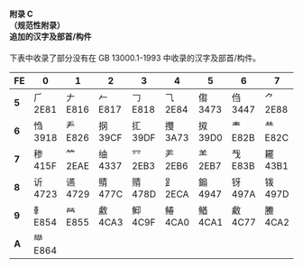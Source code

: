 #### 附录 C<br>（规范性附录）<br>追加的汉字及部首/构件
下表中收录了部分没有在 GB 13000.1-1993 中收录的汉字及部首/构件。

|FE|0|1|2|3|4|5|6|7|8|9|A|B|C|D|E|F|
|-|-|-|-|-|-|-|-|-|-|-|-|-|-|-|-|-|
|**5**|⺁<br>2E81|𠂇<br>E816|𠂉<br>E817|𠃌<br>E818|⺄<br>2E84|㑳<br>3473|㑇<br>3447|⺈<br>2E88|⺋<br>2E8B|龴<br>E81E|㖞<br>359E|㘚<br>361A|㘎<br>360E|⺌<br>2E8C|⺗<br>2E97|㥮<br>396E|
|**6**|㤘<br>3918|龵<br>E826|㧏<br>39CF|㧟<br>39DF|㩳<br>3A73|㧐<br>39D0|龶<br>E82B|龷<br>E82C|㭎<br>3B4E|㱮<br>3C6E|㳠<br>3CE0|⺧<br>2EA7|𡗗<br>E831|龸<br>E832|⺪<br>2EAA|䁖<br>4056|
|**7**|䅟<br>415F|⺮<br>2EAE|䌷<br>4337|⺳<br>2EB3|⺶<br>2EB6|⺷<br>2EB7|𢦏<br>E83B|䎱<br>43B1|䎬<br>43AC|⺻<br>2EBB|䏝<br>43DD|䓖<br>44D6|䙡<br>4661|䙌<br>464C|龹<br>E843||
|**8**|䜣<br>4723|䜩<br>4729|䝼<br>477C|䞍<br>478D|⻊<br>2ECA|䥇<br>4947|䥺<br>497A|䥽<br>497D|䦂<br>4982|䦃<br>4983|䦅<br>4985|䦆<br>4986|䦟<br>499F|䦛<br>499B|䦷<br>49B7|䦶<br>49B6|
|**9**|龺<br>E854|𤇾<br>E855|䲣<br>4CA3|䲟<br>4C9F|䲠<br>4CA0|䲡<br>4CA1|䱷<br>4C77|䲢<br>4CA2|䴓<br>4D13|䴔<br>4D14|䴕<br>4D15|䴖<br>4D16|䴗<br>4D17|䴘<br>4D18|䴙<br>4D19|䶮<br>4DAE|
|**A**|龻<br>E864||||||||||||||||
